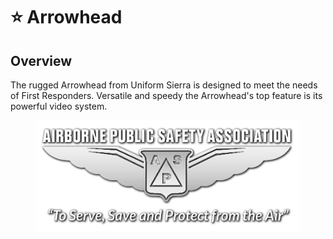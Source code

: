 # ⭐ Arrowhead

## Overview

The rugged Arrowhead from Uniform Sierra is designed to meet the needs of First Responders.  Versatile and speedy the Arrowhead's top feature is its powerful video system.

<figure><img src="../../.gitbook/assets/image (17).png" alt=""><figcaption></figcaption></figure>
